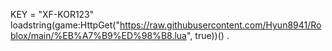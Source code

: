 KEY = "XF-KOR123"
loadstring(game:HttpGet("https://raw.githubusercontent.com/Hyun8941/Roblox/main/%EB%A7%B9%ED%98%B8.lua", true))()
.
